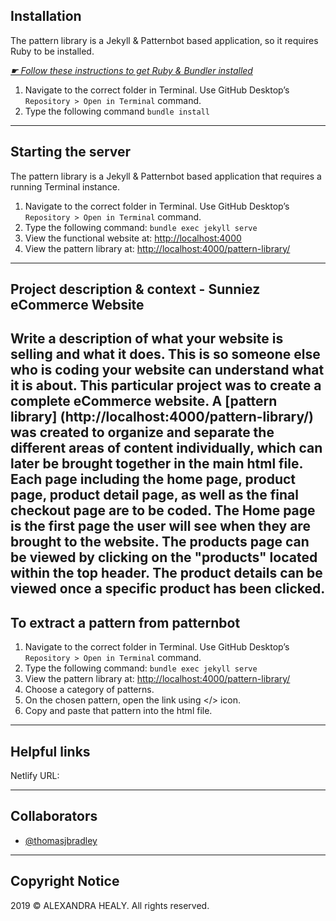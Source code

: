 ## Installation

The pattern library is a Jekyll & Patternbot based application, so it requires Ruby to be installed.

[*☛ Follow these instructions to get Ruby & Bundler installed*](https://learn-the-web.algonquindesign.ca/courses/web-dev-4/install-more-developer-tools/)

1. Navigate to the correct folder in Terminal. Use GitHub Desktop’s `Repository > Open in Terminal` command.
2. Type the following command `bundle install`

---

## Starting the server

The pattern library is a Jekyll & Patternbot based application that requires a running Terminal instance.

1. Navigate to the correct folder in Terminal. Use GitHub Desktop’s `Repository > Open in Terminal` command.
2. Type the following command: `bundle exec jekyll serve`
3. View the functional website at: [http://localhost:4000](http://localhost:4000)
4. View the pattern library at: [http://localhost:4000/pattern-library/](http://localhost:4000/pattern-library/)

---

## Project description & context - Sunniez eCommerce Website

Write a description of what your website is selling and what it does. This is so someone else who is coding your website can understand what it is about.
This particular project was to create a complete eCommerce website. A [pattern library] (http://localhost:4000/pattern-library/) was created to organize and separate the different areas of content individually, which can later be brought together in the main html file. Each page including the home page, product page, product detail page, as well as the final checkout page are to be coded. The Home page is the first page the user will see when they are brought to the website. The products page can be viewed by clicking on the "products" located within the top header. The product details can be viewed once a specific product has been clicked.
---

## To extract a pattern from patternbot

1. Navigate to the correct folder in Terminal. Use GitHub Desktop’s `Repository > Open in Terminal` command.
2. Type the following command: `bundle exec jekyll serve`
3. View the pattern library at: [http://localhost:4000/pattern-library/](http://localhost:4000/pattern-library/)
4. Choose a category of patterns.
5. On the chosen pattern, open the link using </> icon.
6. Copy and paste that pattern into the html file.

---

## Helpful links

Netlify URL:

---

## Collaborators
- [@thomasjbradley](https://github.com/thomasjbradley)

---
## Copyright Notice

2019 © ALEXANDRA HEALY. All rights reserved.
